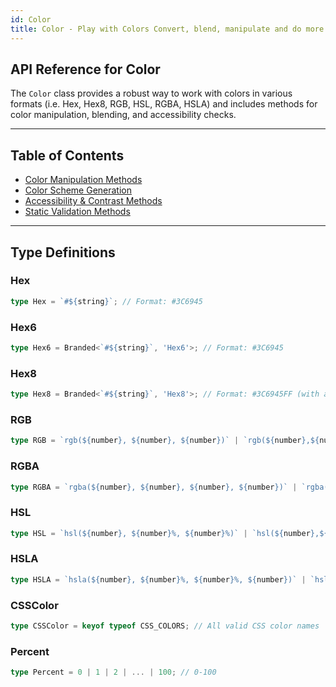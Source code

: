 ```yaml
---
id: Color
title: Color - Play with Colors Convert, blend, manipulate and do more
---
```


<!-- markdownlint-disable-file MD024 -->
## API Reference for Color

The `Color` class provides a robust way to work with colors in various formats (i.e. Hex, Hex8, RGB, HSL, RGBA, HSLA) and includes methods for color manipulation, blending, and accessibility checks.  

---

## Table of Contents

- [Color Manipulation Methods](Color/manipulation)
- [Color Scheme Generation](Color/scheme-generation)
- [Accessibility & Contrast Methods](Color/contrast-accessibility)
- [Static Validation Methods](Color/static-validation)

---

## Type Definitions

### Hex

```typescript
type Hex = `#${string}`; // Format: #3C6945
```

### Hex6

```typescript
type Hex6 = Branded<`#${string}`, 'Hex6'>; // Format: #3C6945
```

### Hex8

```typescript
type Hex8 = Branded<`#${string}`, 'Hex8'>; // Format: #3C6945FF (with alpha)
```

### RGB

```typescript
type RGB = `rgb(${number}, ${number}, ${number})` | `rgb(${number},${number},${number})`; // Format: rgb(R, G, B)
```

### RGBA

```typescript
type RGBA = `rgba(${number}, ${number}, ${number}, ${number})` | `rgba(${number},${number},${number},${number})`; // With alpha
```

### HSL

```typescript
type HSL = `hsl(${number}, ${number}%, ${number}%)` | `hsl(${number},${number}%,${number}%)`; // Format: hsl(H, S%, L%)
```

### HSLA

```typescript
type HSLA = `hsla(${number}, ${number}%, ${number}%, ${number})` | `hsla(${number},${number}%,${number}%,${number})`; // With alpha
```

### CSSColor

```typescript
type CSSColor = keyof typeof CSS_COLORS; // All valid CSS color names
```

### Percent

```typescript
type Percent = 0 | 1 | 2 | ... | 100; // 0-100
```
